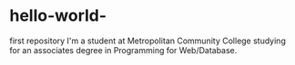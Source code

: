 # hello-world-
first repository 
I'm a student at Metropolitan Community College studying for an associates degree in Programming for Web/Database. 
